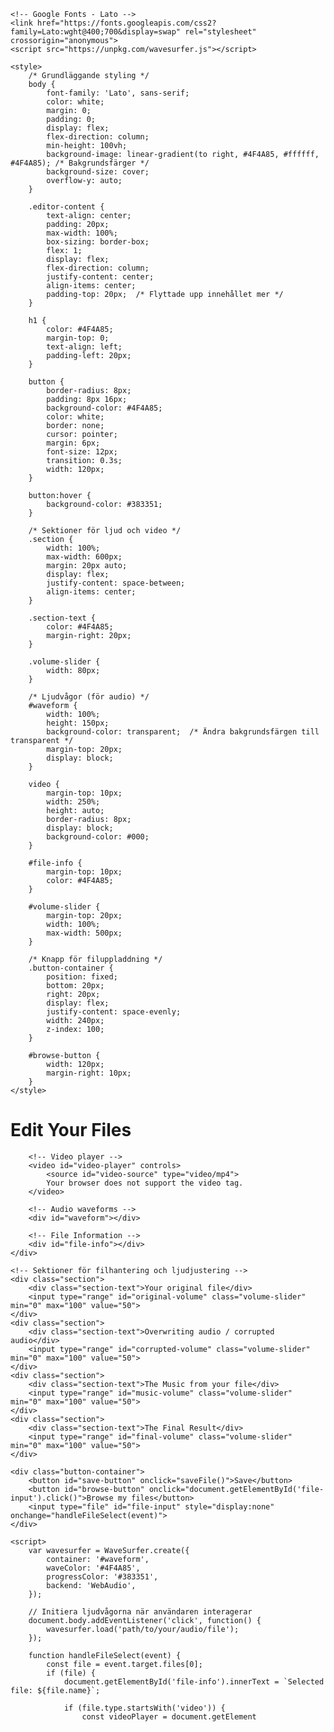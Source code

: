 <!DOCTYPE html>
<html lang="en">
<head>
    <meta charset="UTF-8">
    <meta name="viewport" content="width=device-width, initial-scale=1.0">
    <title>File Editor</title>

    <!-- Google Fonts - Lato -->
    <link href="https://fonts.googleapis.com/css2?family=Lato:wght@400;700&display=swap" rel="stylesheet" crossorigin="anonymous">
    <script src="https://unpkg.com/wavesurfer.js"></script>

    <style>
        /* Grundläggande styling */
        body {
            font-family: 'Lato', sans-serif;
            color: white;
            margin: 0;
            padding: 0;
            display: flex;
            flex-direction: column;
            min-height: 100vh;
            background-image: linear-gradient(to right, #4F4A85, #ffffff, #4F4A85); /* Bakgrundsfärger */
            background-size: cover;
            overflow-y: auto;
        }

        .editor-content {
            text-align: center;
            padding: 20px;
            max-width: 100%;
            box-sizing: border-box;
            flex: 1;
            display: flex;
            flex-direction: column;
            justify-content: center;
            align-items: center;
            padding-top: 20px;  /* Flyttade upp innehållet mer */
        }

        h1 {
            color: #4F4A85;
            margin-top: 0;
            text-align: left;
            padding-left: 20px;
        }

        button {
            border-radius: 8px;
            padding: 8px 16px;
            background-color: #4F4A85;
            color: white;
            border: none;
            cursor: pointer;
            margin: 6px;
            font-size: 12px;
            transition: 0.3s;
            width: 120px;
        }

        button:hover {
            background-color: #383351;
        }

        /* Sektioner för ljud och video */
        .section {
            width: 100%;
            max-width: 600px;
            margin: 20px auto;
            display: flex;
            justify-content: space-between;
            align-items: center;
        }

        .section-text {
            color: #4F4A85;
            margin-right: 20px;
        }

        .volume-slider {
            width: 80px;
        }

        /* Ljudvågor (för audio) */
        #waveform {
            width: 100%;
            height: 150px;
            background-color: transparent;  /* Ändra bakgrundsfärgen till transparent */
            margin-top: 20px;
            display: block;
        }

        video {
            margin-top: 10px;
            width: 250%;
            height: auto;
            border-radius: 8px;
            display: block;
            background-color: #000;
        }

        #file-info {
            margin-top: 10px;
            color: #4F4A85;
        }

        #volume-slider {
            margin-top: 20px;
            width: 100%;
            max-width: 500px;
        }

        /* Knapp för filuppladdning */
        .button-container {
            position: fixed;
            bottom: 20px;
            right: 20px;
            display: flex;
            justify-content: space-evenly;
            width: 240px;
            z-index: 100;
        }

        #browse-button {
            width: 120px;
            margin-right: 10px;
        }
    </style>
</head>
<body>
    <div class="editor-content">
        <h1>Edit Your Files</h1>  <!-- Rubrik ändrad -->

        <!-- Video player -->
        <video id="video-player" controls>
            <source id="video-source" type="video/mp4">
            Your browser does not support the video tag.
        </video>

        <!-- Audio waveforms -->
        <div id="waveform"></div>

        <!-- File Information -->
        <div id="file-info"></div>
    </div>

    <!-- Sektioner för filhantering och ljudjustering -->
    <div class="section">
        <div class="section-text">Your original file</div>
        <input type="range" id="original-volume" class="volume-slider" min="0" max="100" value="50">
    </div>
    <div class="section">
        <div class="section-text">Overwriting audio / corrupted audio</div>
        <input type="range" id="corrupted-volume" class="volume-slider" min="0" max="100" value="50">
    </div>
    <div class="section">
        <div class="section-text">The Music from your file</div>
        <input type="range" id="music-volume" class="volume-slider" min="0" max="100" value="50">
    </div>
    <div class="section">
        <div class="section-text">The Final Result</div>
        <input type="range" id="final-volume" class="volume-slider" min="0" max="100" value="50">
    </div>

    <div class="button-container">
        <button id="save-button" onclick="saveFile()">Save</button>
        <button id="browse-button" onclick="document.getElementById('file-input').click()">Browse my files</button>
        <input type="file" id="file-input" style="display:none" onchange="handleFileSelect(event)">
    </div>

    <script>
        var wavesurfer = WaveSurfer.create({
            container: '#waveform',
            waveColor: '#4F4A85',
            progressColor: '#383351',
            backend: 'WebAudio',
        });

        // Initiera ljudvågorna när användaren interagerar
        document.body.addEventListener('click', function() {
            wavesurfer.load('path/to/your/audio/file');
        });

        function handleFileSelect(event) {
            const file = event.target.files[0];
            if (file) {
                document.getElementById('file-info').innerText = `Selected file: ${file.name}`;

                if (file.type.startsWith('video')) {
                    const videoPlayer = document.getElement

